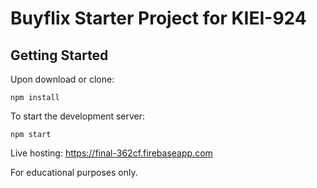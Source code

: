 # Buyflix Starter Project for KIEI-924

## Getting Started

Upon download or clone:

```
npm install
```

To start the development server:

```
npm start
```

Live hosting: https://final-362cf.firebaseapp.com

For educational purposes only.
